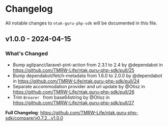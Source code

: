 # Changelog

All notable changes to `ntak-guru-php-sdk` will be documented in this file.

## v1.0.0 - 2024-04-15

### What's Changed

* Bump aglipanci/laravel-pint-action from 2.3.1 to 2.4 by @dependabot in https://github.com/TMRW-Life/ntak.guru-php-sdk/pull/25
* Bump dependabot/fetch-metadata from 1.6.0 to 2.0.0 by @dependabot in https://github.com/TMRW-Life/ntak.guru-php-sdk/pull/24
* Separate accommodation provider and url update by @Otisz in https://github.com/TMRW-Life/ntak.guru-php-sdk/pull/26
* Trim `Brearer ` from base64string by @Otisz in https://github.com/TMRW-Life/ntak.guru-php-sdk/pull/27

**Full Changelog**: https://github.com/TMRW-Life/ntak.guru-php-sdk/compare/v0.7.2...v1.0.0
